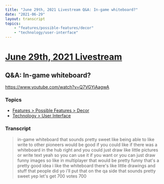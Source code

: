 ```yaml
---
title: "June 29th, 2021 Livestream Q&A: In-game whiteboard?"
date: "2021-06-29"
layout: transcript
topics:
    - "features/possible-features/decor"
    - "technology/user-interface"
---
```

# [June 29th, 2021 Livestream](../2021-06-29.md)
## Q&A: In-game whiteboard?
https://www.youtube.com/watch?v=Q7VGYiAagwA

### Topics
* [Features > Possible Features > Decor](../topics/features/possible-features/decor.md)
* [Technology > User Interface](../topics/technology/user-interface.md)

### Transcript

> in-game whiteboard that sounds pretty sweet like being able to like write to other pioneers would be good if you could like if there was a whiteboard in the hub right and you could just draw like little pictures or write text yeah so you can use it if you want or you can just draw funny images so like in multiplayer that would be pretty funny that's a pretty good idea i like the whiteboard there's like little drawings and stuff that people did yo i'll put that on the qa side that sounds pretty sweet yep let's get 700 votes 700
